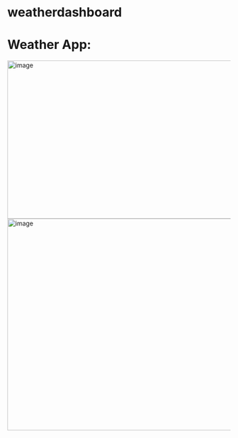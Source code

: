 # weatherdashboard



# Weather App:

<img width="623" height="357" alt="image" src="https://github.com/user-attachments/assets/f189b4b3-0bf6-4f1b-bef3-5bf165a0bec8" />


<img width="596" height="478" alt="image" src="https://github.com/user-attachments/assets/f57e37a0-b960-437b-b9ec-abde4edb48f1" />

